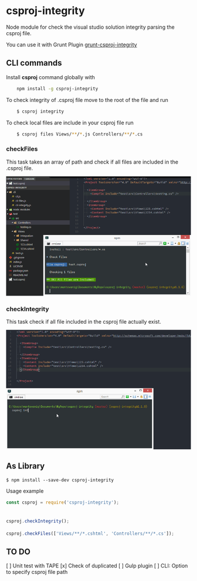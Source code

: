 # csproj-integrity
Node module for check the visual studio solution integrity parsing the csproj file.

You can use it with Grunt Plugin [grunt-csproj-integrity](https://github.com/mantovanig/grunt-csproj-integrity)


## CLI commands

Install **csproj** command globally with

```bash
    npm install -g csproj-integrity
```

To check integrity of .csproj file move to the root of the file and run

```bash
    $ csproj integrity
```
To check local files are include in your csproj file run

```bash
    $ csproj files Views/**/*.js Controllers/**/*.cs
```



### **checkFiles**
This task takes an array of path and check if all files are included in the .csproj file.

![alt tag](docs/gif/csprojFiles.gif)



### **checkIntegrity**
This task check if all file included in the csproj file actually exist.

![alt tag](docs/gif/csprojIntegrity.gif)



## As Library

```
$ npm install --save-dev csproj-integrity
```


Usage example
```js
const csproj = require('csproj-integrity');


csproj.checkIntegrity();

csproj.checkFiles(['Views/**/*.cshtml', 'Controllers/**/*.cs']);
```

## TO DO
[ ] Unit test with TAPE
[x] Check of duplicated
[ ] Gulp plugin
[ ] CLI: Option to specify csproj file path
